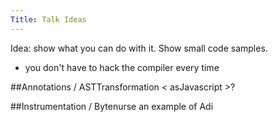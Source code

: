 ```yaml
---
Title: Talk Ideas
---
```


Idea: show what you can do with it. Show small code samples.


-  you don't have to hack the compiler every time

##Annotations / ASTTransformation
< asJavascript >?

##Instrumentation / Bytenurse
an example of Adi

